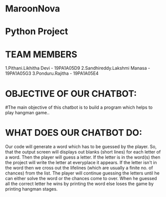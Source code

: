 # MaroonNova
# Python Project

# TEAM MEMBERS

1.Pithani.Likhitha Devi - 19PA1A05D9
2.Sandhireddy.Lakshmi Manasa - 19PA1A05G3
3.Ponduru.Rajitha - 19PA1A05E4

# OBJECTIVE OF OUR CHATBOT:

#The main objective of this chatbot is to build a program which helps to play hangman game..

# WHAT DOES OUR CHATBOT DO:

Our code will generate a word which has to be guessed by the player. So, that the output screen will displays out blanks (short lines) for each letter of a word. Then the player will guess a letter. If the letter is in the word(s) then the project will write the letter at everyplace it appears. If the letter isn't in the word then we cross out the lifelines (which are usually a finite no. of chances) from the list. The player will continue guessing the letters until he can either solve the word or the chances come to over. When he guessed all the correct letter he wins by printing the word else loses the game by printing hangman stages.




